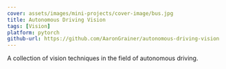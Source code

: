 ```yaml
---
cover: assets/images/mini-projects/cover-image/bus.jpg
title: Autonomous Driving Vision
tags: [Vision]
platform: pytorch
github-url: https://github.com/AaronGrainer/autonomous-driving-vision
---
```


A collection of vision techniques in the field of autonomous driving.
